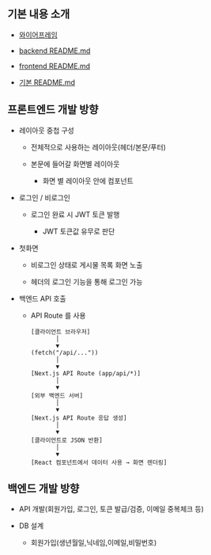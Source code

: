 ## 기본 내용 소개

- [와이어프레임](https://github.com/acontech/study-board-app/blob/main/doc/%EC%97%85%EB%AC%B4_%EA%B2%8C%EC%8B%9C%ED%8C%90_%ED%99%94%EB%A9%B4%EB%B3%84_%EC%99%80%EC%9D%B4%EC%96%B4%ED%94%84%EB%A0%88%EC%9E%84_v_1.md)

- [backend README.md](https://github.com/acontech/study-board-app/blob/main/backend/README.md)

- [frontend README.md](https://github.com/acontech/study-board-app/blob/main/README.md)

- [기본 README.md](https://github.com/acontech/study-board-app/blob/main/README.md)

## 프론트엔드 개발 방향

- 레이아웃 중첩 구성

  - 전체적으로 사용하는 레이아웃(헤더/본문/푸터)

  - 본문에 들어갈 화면별 레이아웃

    - 화면 별 레이아웃 안에 컴포넌트

- 로그인 / 비로그인

  - 로그인 완료 시 JWT 토큰 발행

    - JWT 토큰값 유무로 판단

- 첫화면

  - 비로그인 상태로 게시물 목록 화면 노출

  - 헤더의 로그인 기능을 통해 로그인 가능

- 백엔드 API 호출

  - API Route 를 사용

    ```
    [클라이언트 브라우저]
           │
           ▼
    (fetch("/api/..."))
           │
           ▼
    [Next.js API Route (app/api/*)]
           │
           ▼
    [외부 백엔드 서버]
           │
           ▼
    [Next.js API Route 응답 생성]
           │
           ▼
    [클라이언트로 JSON 반환]
           │
           ▼
    [React 컴포넌트에서 데이터 사용 → 화면 렌더링]
    ```

## 백엔드 개발 방향

- API 개발(회원가입, 로그인, 토큰 발급/검증, 이메일 중복체크 등)

- DB 설계

  - 회원가입(생년월일,닉네임,이메일,비밀번호)
